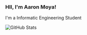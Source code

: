 ### HII, I'm Aaron Moya!
I'm a Informatic Engineering Student

![GitHub Stats](https://github-readme-stats.vercel.app/api?username=j0k3rD0ck3r&theme=dark)
